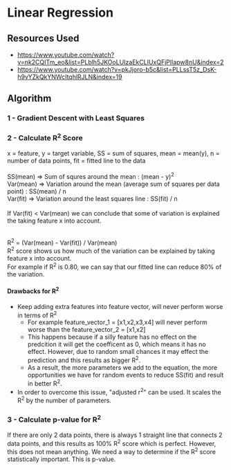 # Linear Regression
## Resources Used
* https://www.youtube.com/watch?v=nk2CQITm_eo&list=PLblh5JKOoLUIzaEkCLIUxQFjPIlapw8nU&index=2
* https://www.youtube.com/watch?v=pkJjoro-b5c&list=PLLssT5z_DsK-h9vYZkQkYNWcItqhlRJLN&index=19
## Algorithm
### 1 - Gradient Descent with Least Squares
### 2 - Calculate R<sup>2</sup> Score
x = feature, y = target variable, SS = sum of squares, mean = mean(y), n = number of data points, fit = fitted line to the data </br> </br>
SS(mean) => Sum of squres around the mean : (mean - y)<sup>2</sup> </br>
Var(mean) => Variation around the mean (average sum of squares per data point) : SS(mean) / n </br>
Var(fit) => Variation around the least squares line : SS(fit) / n </br> </br>
If Var(fit) < Var(mean) we can conclude that some of variation is explained the taking feature x into account. </br> </br>

R<sup>2</sup> = (Var(mean) - Var(fit)) / Var(mean) </br>
R<sup>2</sup> score shows us how much of the variation can be explained by taking feature x into account. </br> 
For example if R<sup>2</sup> is 0.80, we can say that our fitted line can reduce 80% of the variation.
#### Drawbacks for R<sup>2<sup>
  * Keep adding extra features into feature vector, will never perform worse in terms of R<sup>2</sup>
    * For example feature_vector_1 = [x1,x2,x3,x4] will never perform worse than the feature_vector_2 = [x1,x2]
    * This happens because if a silly feature has no effect on the predcition it will get the coefficent as 0, which means it has no effect. However, due to random small chances it may effect the prediction and this results as bigger R<sup>2</sup>.
    * As a result, the more parameters we add to the equation, the more opportunities we have for random events to reduce SS(fit) and result in better R<sup>2</sup>.
  * In order to overcome this issue, "adjusted r<sup>2</sup>" can be used. It scales the R<sup>2</sup> by the number of parameters.
### 3 - Calculate p-value for R<sup>2<sup>
If there are only 2 data points, there is always 1 straight line that connects 2 data points, and this results as 100% R<sup>2</sup> score which is perfect. However, this does not mean anything. We need a way to determine if the R<sup>2</sup> score statistically important. This is p-value. 
